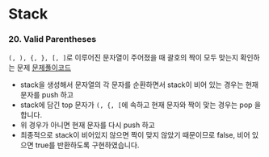 # Stack

### 20. Valid Parentheses
`(, ), {, }, [, ]`로 이루어진 문자열이 주어졌을 때 괄호의 짝이 모두 맞는지 확인하는 문제
[문제풀이코드](https://github.com/hanbee1005/AlgorithmStudy/blob/master/Leetcode/202301/ValidParentheses_20.java)
- stack을 생성해서 문자열의 각 문자를 순환하면서 stack이 비어 있는 경우는 현재 문자를 push 하고
- stack에 담긴 top 문자가 `(, {, [`에 속하고 현재 문자와 짝이 맞는 경우는 pop 을 합니다.
- 위 경우가 아니면 현재 문자를 다시 push 하고
- 최종적으로 stack이 비어있지 않으면 짝이 맞지 않았기 때문이므로 false, 비어 있으면 true를 반환하도록 구현하였습니다.